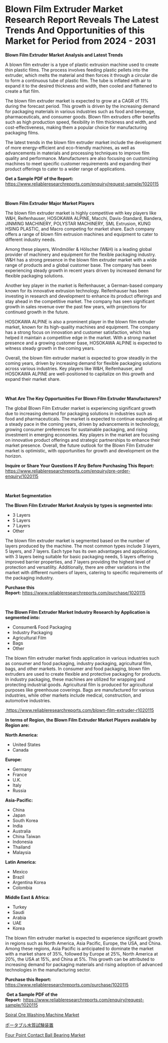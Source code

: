 <p><h1>Blown Film Extruder Market Research Report Reveals The Latest Trends And Opportunities of this Market for Period from 2024 - 2031</h1></p><p><strong>Blown Film Extruder Market Analysis and Latest Trends</strong></p>
<p><p>A blown film extruder is a type of plastic extrusion machine used to create thin plastic films. The process involves feeding plastic pellets into the extruder, which melts the material and then forces it through a circular die to form a continuous tube of plastic film. The tube is inflated with air to expand it to the desired thickness and width, then cooled and flattened to create a flat film.</p><p>The blown film extruder market is expected to grow at a CAGR of 11% during the forecast period. This growth is driven by the increasing demand for packaging materials in various industries such as food and beverage, pharmaceuticals, and consumer goods. Blown film extruders offer benefits such as high production speed, flexibility in film thickness and width, and cost-effectiveness, making them a popular choice for manufacturing packaging films.</p><p>The latest trends in the blown film extruder market include the development of more energy-efficient and eco-friendly machines, as well as advancements in materials and processing techniques to improve film quality and performance. Manufacturers are also focusing on customizing machines to meet specific customer requirements and expanding their product offerings to cater to a wider range of applications.</p></p>
<p><strong>Get a Sample PDF of the Report:&nbsp;</strong> <a href="https://www.reliableresearchreports.com/enquiry/request-sample/1020115">https://www.reliableresearchreports.com/enquiry/request-sample/1020115</a></p>
<p>&nbsp;</p>
<p><strong>Blown Film Extruder Major Market Players</strong></p>
<p><p>The blown film extruder market is highly competitive with key players like W&H, Reifenhauser, HOSOKAWA ALPINE, Macchi, Davis-Standard, Bandera, JINMING MACHINERY, POLYSTAR MACHINERY, SML Extrusion, KUNG HSING PLASTIC, and Macro competing for market share. Each company offers a range of blown film extrusion machines and equipment to cater to different industry needs.</p><p>Among these players, Windmöller & Hölscher (W&H) is a leading global provider of machinery and equipment for the flexible packaging industry. W&H has a strong presence in the blown film extruder market with a wide range of products and a global customer base. The company has been experiencing steady growth in recent years driven by increased demand for flexible packaging solutions.</p><p>Another key player in the market is Reifenhauser, a German-based company known for its innovative extrusion technology. Reifenhauser has been investing in research and development to enhance its product offerings and stay ahead in the competitive market. The company has seen significant growth in sales revenue over the past few years, with projections for continued growth in the future.</p><p>HOSOKAWA ALPINE is also a prominent player in the blown film extruder market, known for its high-quality machines and equipment. The company has a strong focus on innovation and customer satisfaction, which has helped it maintain a competitive edge in the market. With a strong market presence and a growing customer base, HOSOKAWA ALPINE is expected to witness steady growth in the coming years.</p><p>Overall, the blown film extruder market is expected to grow steadily in the coming years, driven by increasing demand for flexible packaging solutions across various industries. Key players like W&H, Reifenhauser, and HOSOKAWA ALPINE are well-positioned to capitalize on this growth and expand their market share.</p></p>
<p>&nbsp;</p>
<p><strong>What Are The Key Opportunities For Blown Film Extruder Manufacturers?</strong></p>
<p><p>The global Blown Film Extruder market is experiencing significant growth due to increasing demand for packaging solutions in industries such as food and pharmaceuticals. The market is expected to continue expanding at a steady pace in the coming years, driven by advancements in technology, growing consumer preferences for sustainable packaging, and rising investment in emerging economies. Key players in the market are focusing on innovative product offerings and strategic partnerships to enhance their market presence. Overall, the future outlook for the Blown Film Extruder market is optimistic, with opportunities for growth and development on the horizon.</p></p>
<p><strong>Inquire or Share Your Questions If Any Before Purchasing This Report:</strong> <a href="https://www.reliableresearchreports.com/enquiry/pre-order-enquiry/1020115">https://www.reliableresearchreports.com/enquiry/pre-order-enquiry/1020115</a></p>
<p>&nbsp;</p>
<p><strong>Market Segmentation</strong></p>
<p><strong>The Blown Film Extruder Market Analysis by types is segmented into:</strong></p>
<p><ul><li>3 Layers</li><li>5 Layers</li><li>7 Layers</li><li>Other</li></ul></p>
<p><p>The blown film extruder market is segmented based on the number of layers produced by the machine. The most common types include 3 layers, 5 layers, and 7 layers. Each type has its own advantages and applications, with 3 layers being suitable for basic packaging needs, 5 layers offering improved barrier properties, and 7 layers providing the highest level of protection and versatility. Additionally, there are other variations in the market with different numbers of layers, catering to specific requirements of the packaging industry.</p></p>
<p><strong>Purchase this Report:&nbsp;</strong><a href="https://www.reliableresearchreports.com/purchase/1020115">https://www.reliableresearchreports.com/purchase/1020115</a></p>
<p>&nbsp;</p>
<p><strong>The Blown Film Extruder Market Industry Research by Application is segmented into:</strong></p>
<p><ul><li>Consumer& Food Packaging</li><li>Industry Packaging</li><li>Agricultural Film</li><li>Bags</li><li>Other</li></ul></p>
<p><p>The blown film extruder market finds application in various industries such as consumer and food packaging, industry packaging, agricultural film, bags, and other markets. In consumer and food packaging, blown film extruders are used to create flexible and protective packaging for products. In industry packaging, these machines are utilized for wrapping and protecting industrial goods. Agricultural film is produced for agricultural purposes like greenhouse coverings. Bags are manufactured for various industries, while other markets include medical, construction, and automotive industries.</p></p>
<p><a href="https://www.reliableresearchreports.com/blown-film-extruder-r1020115">&nbsp;https://www.reliableresearchreports.com/blown-film-extruder-r1020115</a></p>
<p><strong>In terms of Region, the Blown Film Extruder Market Players available by Region are:</strong></p>
<p>
    <p> <strong> North America: </strong>
        <ul>
            <li>United States</li>
            <li>Canada</li>
        </ul>
        </p> 
    <p> <strong> Europe: </strong>
        <ul>
            <li>Germany</li>
            <li>France</li>
            <li>U.K.</li>
            <li>Italy</li>
            <li>Russia</li>
        </ul>
        </p> 
    <p> <strong> Asia-Pacific: </strong>
        <ul>
            <li>China</li>
            <li>Japan</li>
            <li>South Korea</li>
            <li>India</li>
            <li>Australia</li>
            <li>China Taiwan</li>
            <li>Indonesia</li>
            <li>Thailand</li>
            <li>Malaysia</li>
        </ul>
        </p> 
    <p> <strong> Latin America: </strong>
        <ul>
            <li>Mexico</li>
            <li>Brazil</li>
            <li>Argentina Korea</li>
            <li>Colombia</li>
        </ul>
        </p> 
    <p> <strong> Middle East & Africa: </strong>
        <ul>
            <li>Turkey</li>
            <li>Saudi</li>
            <li>Arabia</li>
            <li>UAE</li>
            <li>Korea</li>
        </ul>
    </p>
    </p>
<p><p>The blown film extruder market is expected to experience significant growth in regions such as North America, Asia Pacific, Europe, the USA, and China. Among these regions, Asia Pacific is anticipated to dominate the market with a market share of 35%, followed by Europe at 25%, North America at 20%, the USA at 15%, and China at 5%. This growth can be attributed to increasing demand for packaging materials and rising adoption of advanced technologies in the manufacturing sector.</p></p>
<p><strong>Purchase this Report: </strong><a href="https://www.reliableresearchreports.com/purchase/1020115">https://www.reliableresearchreports.com/purchase/1020115</a></p>
<p>&nbsp;<strong>Get a Sample PDF of the Report:&nbsp;&nbsp;</strong><a href="https://www.reliableresearchreports.com/enquiry/request-sample/1020115">https://www.reliableresearchreports.com/enquiry/request-sample/1020115</a></p>
<p><strong></strong></p>
<p><p><a href="https://view.publitas.com/reportprime-1/insights-into-the-spiral-ore-washing-machine-industry-market-financial-status-market-size-and-revenue-analysis-up-to-2031/">Spiral Ore Washing Machine Market</a></p><p><a href="https://github.com/vtbvgl20191192/Market-Research-Report-List-2/blob/main/6882392159195.md">ポータブル水質試験装置</a></p><p><a href="https://github.com/ockatxef85/Market-Research-Report-List-1/blob/main/four-point-contact-ball-bearing-market.md">Four Point Contact Ball Bearing Market</a></p></p>